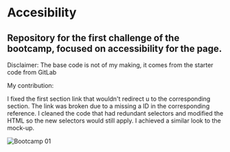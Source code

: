 # Accesibility
## Repository for the first challenge of the bootcamp, focused on accessibility for the page.

Disclaimer:
The base code is not of my making, it comes from the starter code from GitLab

My contribution:

I fixed the first section link that wouldn't redirect u to the corresponding section. The link was broken due to a missing a ID in the corresponding reference.
I cleaned the code that had redundant selectors and modified the HTML so the new selectors would still apply.
I achieved a similar look to the mock-up.

![Bootcamp 01](https://github.com/jalpiva98/Accesibility/assets/108430639/d9dd156d-29ad-4be8-8303-149e4d3b531f)
